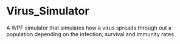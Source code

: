 # Virus_Simulator

A WPF simulator that simulates how a virus spreads through out a population depending on the infection, survival and immunity rates
